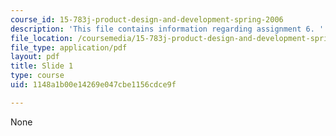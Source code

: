 ```yaml
---
course_id: 15-783j-product-design-and-development-spring-2006
description: 'This file contains information regarding assignment 6. '
file_location: /coursemedia/15-783j-product-design-and-development-spring-2006/1148a1b00e14269e047cbe1156cdce9f_sample_assignm_6.pdf
file_type: application/pdf
layout: pdf
title: Slide 1
type: course
uid: 1148a1b00e14269e047cbe1156cdce9f

---
```

None